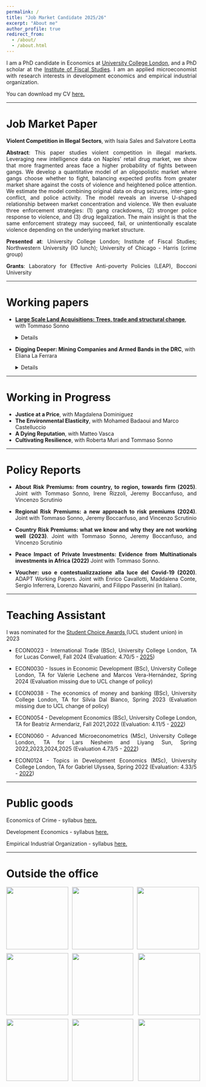 ```yaml
---
permalink: /
title: "Job Market Candidate 2025/26"
excerpt: "About me"
author_profile: true
redirect_from: 
  - /about/
  - /about.html
---
```




<p style='text-align: justify;'> I am a PhD candidate in Economics at <a href="https://www.ucl.ac.uk/economics/ucl-department-economics"> University College London</a>, and a PhD scholar at the <a href="https://ifs.org.uk"> Institute of Fiscal Studies</a>. I am an applied microeconomist with research interests in development economics and empirical industrial organization. </p>

<p style='text-align: justify;'> You can download my CV <a href="https://davidezufacchi.github.io/cv.pdf"> here. </a> </p>

- - - -

Job Market Paper 
===========================

<b>Violent Competition in Illegal Sectors</b>, with Isaia Sales and Salvatore Leotta

<p style='text-align: justify;'><b>Abstract</b>: This paper studies violent competition in illegal markets. Leveraging new intelligence data on Naples’ retail drug market, we show that more fragmented areas face a higher probability of fights between gangs. We develop a quantitative model of an oligopolistic market where gangs choose whether to fight, balancing expected profits from greater market share against the costs of violence and heightened police attention. We estimate the model combining original data on drug seizures, inter-gang conflict, and police activity. The model reveals an inverse U-shaped relationship between market concentration and violence. We then evaluate three enforcement strategies: (1) gang crackdowns, (2) stronger police response to violence, and (3) drug legalization. The main insight is that the same enforcement strategy may succeed, fail, or unintentionally escalate violence depending on the underlying market structure.</p>
    
<p style='text-align: justify;'><b>Presented at</b>: University College London; Institute of Fiscal Studies; Northwestern University (IO lunch); University of Chicago - Harris (crime group)</p>

<p style='text-align: justify;'><b>Grants</b>: Laboratory for Effective Anti-poverty Policies (LEAP), Bocconi University</p>

- - - -

Working papers 
===========================

* <b> <a href="https://cep.lse.ac.uk/_NEW/PUBLICATIONS/abstract.asp?index=11373">Large Scale Land Acquisitions: Trees, trade and structural change</a></b>, with Tommaso Sonno
  <details>
    <summary>Details</summary>
    
    <p style='text-align: justify;'><b>Abstract</b>: Large-scale land acquisitions are a key component of agricultural foreign direct investment. By 2022, more than 4% of the world’s arable land was acquired globally through Large Scale Land Acquisitions. This paper examines their impact on agricultural production, environmental outcomes, and local communities. To identify these effects, we exploit an exogenous increase in palm oil land acquisitions driven by the Ebola epidemic in Liberia. We find a 54% growth in production, primarily due to an expansion in cultivated hectares rather than large improvements in land productivity, accompanied by a significant rise in palm oil exports. The expansion of this tradable industry generated modest positive effects on the local economy and spurred a process of structural transformation. Women transitioned from agriculture to service and sales jobs, while men shifted into manual labour positions. However, all of this came at a cost: increased deforestation, air pollution, and a decline in local land ownership.</p>
    
    <p style='text-align: justify;'><b>Presented at</b>: Bologna University, Ghent University (ETSG), Bocconi University (LEAP seminar), Online Political Economy Seminar Series, Universitat Autonoma de Barcelona (Jamboree seminar), University College London, Queen Mary University of London</p>

    <p style='text-align: justify;'><b>Grants</b>: Modigliani Research Grant, Unicredit Foundation</p>
  
  </details>

* <b>Digging Deeper: Mining Companies and Armed Bands in the DRC</b>, with Eliana La Ferrara
  <details>
    <summary>Details</summary>
    
    <p style='text-align: justify;'><b>Abstract</b>: We investigate the relationship between armed groups and large-scale mining firms in the Democratic Republic of Congo using geo-referenced data from 2000 to 2015. The pattern of interactions between armed bands and concession owners significantly deviates from a random benchmark. To understand the reasons behind this non-randomness, we develop a statistical test that assesses the plausibility of different explanations based on the observed data. Our results indicate that an active relationship is the only scenario consistent with the pattern of repeated interactions. We further explore the nature of these relationships and find evidence supporting the existence of two types of equilibria, depending on the type of mineral extracted in the concession. The first is a cooperative equilibrium, where armed groups provide services to mining firms, including clearing the territory of competing groups. The second is an adversarial equilibrium, where companies and militias compete for natural resources, leading to increased violence around the concessions.</p>
    
    <p style='text-align: justify;'><b>Presented at</b>: Harvard PolEcon Seminar, Harvard Kennedy School Seminar, Harvard Kennedy School (PIEP Conference), Washington University (PECO), University College London, Bocconi-LSE joint Crime seminar, ENS Lyon, Toulouse School of Economics, CEPR Paris Symposium 2023, CEPR-RPN on Geoeconomics and RPN on Preventing Conflict: Policies for Peace</p>
  </details>

- - - -

Working in Progress 
===========================
      

* <b>Justice at a Price</b>, with Magdalena Dominiguez
* <b>The Environmental Elasticity</b>, with Mohamed Badaoui and Marco Castelluccio
* <b>A Dying Reputation</b>, with Matteo Vasca
* <b>Cultivating Resilience</b>, with Roberta Muri and Tommaso Sonno 

- - - -

Policy Reports
===========================

 * <p style='text-align: justify;'><b>About Risk Premiums: from country, to region, towards firm (2025)</b>. Joint with Tommaso Sonno, Irene Rizzoli, Jeremy Boccanfuso, and Vincenzo Scrutinio 

 * <p style='text-align: justify;'><b>Regional Risk Premiums: a new approach to risk premiums (2024)</b>. Joint with Tommaso Sonno, Jeremy Boccanfuso, and Vincenzo Scrutinio 
      
* <p style='text-align: justify;'><b>Country Risk Premiums: what we know and why they are not working well (2023)</b>. Joint with Tommaso Sonno, Jeremy Boccanfuso, and Vincenzo Scrutinio 
      
 * <p style='text-align: justify;'><b>Peace Impact of Private Investments: Evidence from Multinationals investments in Africa (2022)</b> Joint with Tommaso Sonno. 

 * <p style='text-align: justify;'><b>Voucher: uso e contestualizzazione alla luce del Covid-19 (2020)</b>. ADAPT Working Papers. Joint with Enrico Cavallotti, Maddalena Conte, Sergio Inferrera, Lorenzo Navarini, and Filippo Passerini (in Italian).


- - - -

Teaching Assistant
=======

I was nominated for the <a href="https://studentsunionucl.org/student-choice-awards-2023-roll-of-honour"> Student Choice Awards </a> (UCL student union) in 2023 

* <p style='text-align: justify;'> ECON0023 - International Trade (BSc), University College London, TA for Lucas Conwell, Fall 2024 (Evaluation: 4.70/5 - <a href="https://davidezufacchi.github.io/ECON0023 - 2025.pdf"> 2025</a>) </p>

* <p style='text-align: justify;'> ECON0030 - Issues in Economic Development (BSc), University College London, TA for Valerie Lechene and Marcos Vera-Hernández, Spring 2024 (Evaluation missing due to UCL change of policy)</p>

* <p style='text-align: justify;'> ECON0038 - The economics of money and banking (BSc), University College London, TA for Silvia Dal Bianco, Spring 2023 (Evaluation missing due to UCL change of policy)</p>

* <p style='text-align: justify;'> ECON0054 - Development Economics (BSc), University College London, TA for Beatriz Armendariz, Fall 2021,2022 (Evaluation: 4.11/5 - <a href="https://davidezufacchi.github.io/ECON0054 - 2022.pdf"> 2022</a>) </p>

* <p style='text-align: justify;'> ECON0060 - Advanced Microeconometrics (MSc), University College London, TA for Lars Nesheim and Liyang Sun, Spring 2022,2023,2024,2025 (Evaluation 4.73/5 - <a href="https://davidezufacchi.github.io/ECON0060 - 2022.pdf"> 2022</a>) </p>

* <p style='text-align: justify;'> ECON0124 - Topics in Development Economics (MSc), University College London, TA for Gabriel Ulyssea, Spring 2022 (Evaluation: 4.33/5 - <a href="https://davidezufacchi.github.io/ECON0124 - 2022.pdf"> 2022</a>) </p>


- - - -

Public goods
=======

<p style='text-align: justify;'> Economics of Crime - syllabus <a href="https://davidezufacchi.github.io/Syllabus economics of crime.pdf"> here. </a> </p>
<p style='text-align: justify;'> Development Economics - syllabus <a href="https://davidezufacchi.github.io/Syllabus development economics.pdf"> here. </a> </p>
<p style='text-align: justify;'> Empirical Industrial Organization - syllabus <a href="https://davidezufacchi.github.io/Syllabus empirical IO.pdf"> here. </a> </p>

- - - -

Outside the office
=======

<html lang="en">
<head>
<meta charset="UTF-8">
<meta name="viewport" content="width=device-width, initial-scale=1.0">
<style>
    .gallery {
        display: grid;
        grid-template-columns: repeat(3, 1fr);
        gap: 10px;
    }
    .image {
        width: 100%;
        height: auto;
    }
</style>
</head>
<body>
<div class="gallery">
    <img width="250" height="250" src="/DavideZufacchi.github.io/1. monte faito.png" class="image" > 
    <img width="250" height="250" src="/DavideZufacchi.github.io/2. monte faito.png" class="image" > 
    <img width="250" height="250" src="/DavideZufacchi.github.io/3. sentiero degli dei.png" class="image" >
    <img align="left" width="250" height="250" src="/DavideZufacchi.github.io/4. lazzaro da cese.png" class="image">
    <img align="center" width="250" height="250" src="/DavideZufacchi.github.io/5. valle delle ferriere.png" class="image">
    <img align="right" width="250" height="250" src="/DavideZufacchi.github.io/6. monte dei lupi.png" class="image">
    <img align="left" width="250" height="250" src="/DavideZufacchi.github.io/7. monte luppia.png" class="image">
    <img align="center" width="250" height="250" src="/DavideZufacchi.github.io/8. lattani.png" class="image">
  <img align="right" width="250" height="250" src="/DavideZufacchi.github.io/9. trolltunga.png" class="image">
</div>
</body>
</html>


